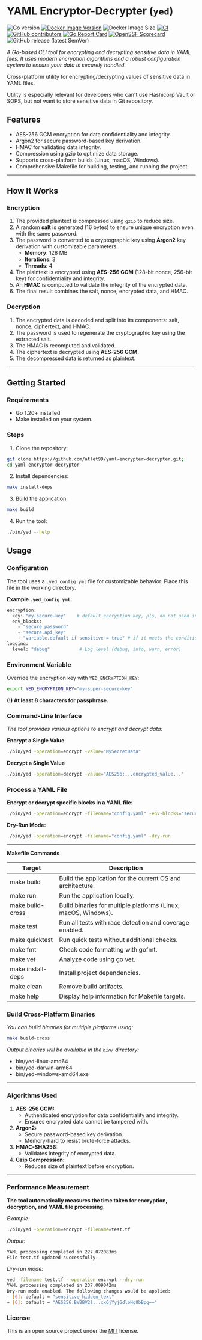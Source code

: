 # YAML Encryptor-Decrypter (`yed`)

![Go version](https://img.shields.io/github/go-mod/go-version/atlet99/yaml-encrypter-decrypter/main?style=flat&label=go-version) [![Docker Image Version](https://img.shields.io/docker/v/zetfolder17/yaml-encrypter-decrypter?label=docker%20image&sort=semver)](https://hub.docker.com/r/zetfolder17/yaml-encrypter-decrypter) ![Docker Image Size](https://img.shields.io/docker/image-size/zetfolder17/yaml-encrypter-decrypter/latest) [![CI](https://github.com/atlet99/yaml-encrypter-decrypter/actions/workflows/ci.yml/badge.svg)](https://github.com/atlet99/yaml-encrypter-decrypter/actions/workflows/ci.yml) [![GitHub contributors](https://img.shields.io/github/contributors/atlet99/yaml-encrypter-decrypter)](https://github.com/atlet99/yaml-encrypter-decrypter/graphs/contributors/) [![Go Report Card](https://goreportcard.com/badge/github.com/atlet99/yaml-encrypter-decrypter)](https://goreportcard.com/report/github.com/atlet99/yaml-encrypter-decrypter) [![OpenSSF Scorecard](https://api.securityscorecards.dev/projects/github.com/atlet99/yaml-encrypter-decrypter/badge)](https://securityscorecards.dev/viewer/?uri=github.com/atlet99/yaml-encrypter-decrypter) ![GitHub release (latest SemVer)](https://img.shields.io/github/v/release/atlet99/yaml-encrypter-decrypter?sort=semver)

*A Go-based CLI tool for encrypting and decrypting sensitive data in YAML files. It uses modern encryption algorithms and a robust configuration system to ensure your data is securely handled.*

Cross-platform utility for encrypting/decrypting values of sensitive data in YAML files.

Utility is especially relevant for developers who can't use Hashicorp Vault or SOPS, but not want to store sensitive data in Git repository.

## **Features**
- AES-256 GCM encryption for data confidentiality and integrity.
- Argon2 for secure password-based key derivation.
- HMAC for validating data integrity.
- Compression using gzip to optimize data storage.
- Supports cross-platform builds (Linux, macOS, Windows).
- Comprehensive Makefile for building, testing, and running the project.

---

## **How It Works**

### **Encryption**
1. The provided plaintext is compressed using `gzip` to reduce size.
2. A random **salt** is generated (16 bytes) to ensure unique encryption even with the same password.
3. The password is converted to a cryptographic key using **Argon2** key derivation with customizable parameters:
   - **Memory**: 128 MB
   - **Iterations**: 3
   - **Threads**: 4
4. The plaintext is encrypted using **AES-256 GCM** (128-bit nonce, 256-bit key) for confidentiality and integrity.
5. An **HMAC** is computed to validate the integrity of the encrypted data.
6. The final result combines the salt, nonce, encrypted data, and HMAC.

### **Decryption**
1. The encrypted data is decoded and split into its components: salt, nonce, ciphertext, and HMAC.
2. The password is used to regenerate the cryptographic key using the extracted salt.
3. The HMAC is recomputed and validated.
4. The ciphertext is decrypted using **AES-256 GCM**.
5. The decompressed data is returned as plaintext.

---

## **Getting Started**

### **Requirements**
- Go 1.20+ installed.
- Make installed on your system.

### **Steps**
1. Clone the repository:
```bash
git clone https://github.com/atlet99/yaml-encrypter-decrypter.git;
cd yaml-encryptor-decryptor
```

2. Install dependencies:
```bash
make install-deps
```

3. Build the application:
```bash
make build
```

4. Run the tool:
```bash
./bin/yed --help
```

## **Usage**

### **Configuration**

The tool uses a `.yed_config.yml` file for customizable behavior. Place this file in the working directory.

**Example `.yed_config.yml`:**
```bash
encryption:
  key: "my-secure-key"    # default encryption key, pls, do not used in production, only YED_ENCRYPTION_KEY
  env_blocks:
    - "secure.password"
    - "secure.api_key"
    - "variable.default if sensitive = true" # if it meets the condition
logging:
  level: "debug"           # Log level (debug, info, warn, error)
```

### **Environment Variable**

Override the encryption key with `YED_ENCRYPTION_KEY`:
```bash
export YED_ENCRYPTION_KEY="my-super-secure-key"
```
**(!) At least 8 characters for passphrase.**

### **Command-Line Interface**

*The tool provides various options to encrypt and decrypt data:*

**Encrypt a Single Value**
```bash
./bin/yed -operation=encrypt -value="MySecretData"
```

**Decrypt a Single Value**
```bash
./bin/yed -operation=decrypt -value="AES256:...encrypted_value..."
```

### **Process a YAML File**

**Encrypt or decrypt specific blocks in a YAML file:**
```bash
./bin/yed -operation=encrypt -filename="config.yaml" -env-blocks="secure.password,secure.api_key"
```

**Dry-Run Mode:**
```bash
./bin/yed -operation=encrypt -filename="config.yaml" -dry-run
```

---

**Makefile Commands**

| Target            | Description                                                    |
| ----------------- | -------------------------------------------------------------- |
| make build        | Build the application for the current OS and architecture.     |
| make run          | Run the application locally.                                   |
| make build-cross  | Build binaries for multiple platforms (Linux, macOS, Windows). |
| make test         | Run all tests with race detection and coverage enabled.        |
| make quicktest    | Run quick tests without additional checks.                     |
| make fmt          | Check code formatting with gofmt.                              |
| make vet          | Analyze code using go vet.                                     |
| make install-deps | Install project dependencies.                                  |
| make clean        | Remove build artifacts.                                        |
| make help         | Display help information for Makefile targets.                 |

### **Build Cross-Platform Binaries**

*You can build binaries for multiple platforms using:*
```bash
make build-cross
```

*Output binaries will be available in the `bin/` directory:*
* bin/yed-linux-amd64
* bin/yed-darwin-arm64
* bin/yed-windows-amd64.exe

---

### **Algorithms Used**

1. **AES-256 GCM:**
   * Authenticated encryption for data confidentiality and integrity.
   * Ensures encrypted data cannot be tampered with.
2. **Argon2:**
   * Secure password-based key derivation.
   * Memory-hard to resist brute-force attacks.
3. **HMAC-SHA256:**
   * Validates integrity of encrypted data.
4. **Gzip Compression:**
   * Reduces size of plaintext before encryption.

---

### **Performance Measurement**

**The tool automatically measures the time taken for encryption, decryption, and YAML file processing.**

*Example:*
```bash
./bin/yed -operation=encrypt -filename=test.tf
```

*Output:*
```bash
YAML processing completed in 227.072083ms
File test.tf updated successfully.
```

*Dry-run mode:*
```bash
yed -filename test.tf --operation encrypt --dry-run
YAML processing completed in 237.009042ms
Dry-run mode enabled. The following changes would be applied:
- [6]: default = "sensitive_hidden_text"
+ [6]: default = "AES256:BVBBV2l...xxOjYyjGdloHq8bBpg=="
```

### **License**

This is an open source project under the [MIT](https://github.com/atlet99/yaml-encrypter-decrypter/blob/main/LICENSE) license.
